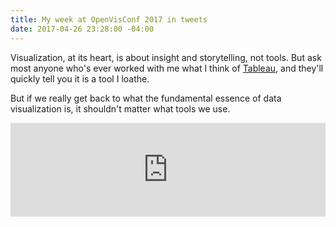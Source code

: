 ```yaml
---
title: My week at OpenVisConf 2017 in tweets
date: 2017-04-26 23:28:00 -04:00
---
```


Visualization, at its heart, is about insight and storytelling, not tools. But ask most anyone who's ever worked with me what I think of [Tableau](http://tableau.com), and they'll quickly tell you it is a tool I loathe.

But if we really get back to what the fundamental essence of data visualization is, it shouldn't matter what tools we use. <p><iframe src="https://public.tableau.com/views/OpenVis2017ConferenceTweets/Dashboard1?:embed=y&:display_count=yes" scrolling="no" frameborder="no" width="100%"></iframe></p>